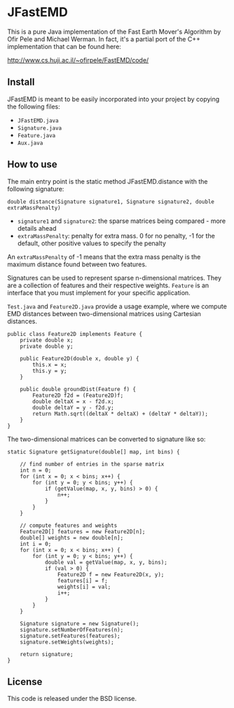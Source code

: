 JFastEMD
========

This is a pure Java implementation of the Fast Earth Mover's Algorithm by Ofir Pele and Michael Werman. In fact, it's a partial port of the C++ implementation that can be found here:

http://www.cs.huji.ac.il/~ofirpele/FastEMD/code/

Install
-------

JFastEMD is meant to be easily incorporated into your project by copying the following files:

* `JFastEMD.java`
* `Signature.java`
* `Feature.java`
* `Aux.java`

How to use
----------

The main entry point is the static method JFastEMD.distance with the following signature:

    double distance(Signature signature1, Signature signature2, double extraMassPenalty)
    
* `signature1` and `signature2`: the sparse matrices being compared - more details ahead
* `extraMassPenalty`: penalty for extra mass. 0 for no penalty, -1 for the default, other positive values to specify the penalty

An `extraMassPenalty` of -1 means that the extra mass penalty is the maximum distance found between two features.

Signatures can be used to represent sparse n-dimensional matrices. They are a collection of features and their respective weights. `Feature` is an interface that you must implement for your specific application.

`Test.java` and `Feature2D.java` provide a usage example, where we compute EMD distances between two-dimensional matrices using Cartesian distances.

	public class Feature2D implements Feature {
    	private double x;
    	private double y;

    	public Feature2D(double x, double y) {
        	this.x = x;
        	this.y = y;
    	}
    
    	public double groundDist(Feature f) {
        	Feature2D f2d = (Feature2D)f;
        	double deltaX = x - f2d.x;
        	double deltaY = y - f2d.y;
        	return Math.sqrt((deltaX * deltaX) + (deltaY * deltaY));
    	}
	}

The two-dimensional matrices can be converted to signature like so:

	static Signature getSignature(double[] map, int bins) {

		// find number of entries in the sparse matrix
        int n = 0;
        for (int x = 0; x < bins; x++) {
            for (int y = 0; y < bins; y++) {
                if (getValue(map, x, y, bins) > 0) {
                    n++;
                }
            }
    	}
        
    	// compute features and weights
    	Feature2D[] features = new Feature2D[n];
        double[] weights = new double[n];
        int i = 0;
        for (int x = 0; x < bins; x++) {
            for (int y = 0; y < bins; y++) {
                double val = getValue(map, x, y, bins);
                if (val > 0) {
                    Feature2D f = new Feature2D(x, y);
                    features[i] = f;
                    weights[i] = val;
                    i++;
                }
            }
        }

        Signature signature = new Signature();
        signature.setNumberOfFeatures(n);
        signature.setFeatures(features);
        signature.setWeights(weights);

        return signature;
    }


License
-------

This code is released under the BSD license.
